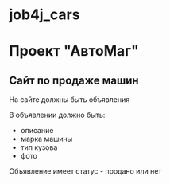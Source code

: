 # job4j_cars

# Проект "АвтоМаг"
## Сайт по продаже машин

На сайте должны быть объявления

В объявлении должно быть:
- описание
- марка машины
- тип кузова
- фото

Объявление имеет статус - продано или нет
